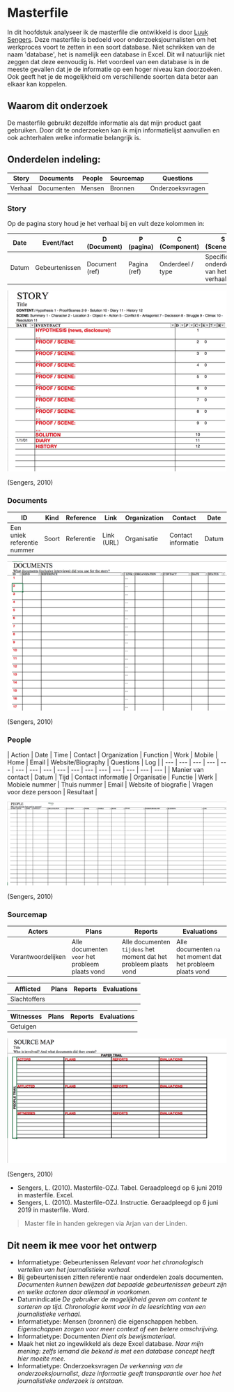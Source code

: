# Masterfile


In dit hoofdstuk analyseer ik de masterfile die ontwikkeld is door [Luuk Sengers](https://www.luuksengers.nl). Deze masterfile is bedoeld voor onderzoeksjournalisten om het werkproces voort te zetten in een soort database. Niet schrikken van de naam 'database', het is namelijk een database in Excel. Dit wil natuurlijk niet zeggen dat deze eenvoudig is. Het voordeel van een database is in de meeste gevallen dat je de informatie op een hoger niveau kan doorzoeken. Ook geeft het je de mogelijkheid om verschillende soorten data beter aan elkaar kan koppelen.


## Waarom dit onderzoek
De masterfile gebruikt dezelfde informatie als dat mijn product gaat gebruiken. Door dit te onderzoeken kan ik mijn informatielijst aanvullen en ook achterhalen welke informatie belangrijk is.


## Onderdelen indeling:
| Story | Documents | People | Sourcemap | Questions |
| --- | --- | --- | --- | --- |
| Verhaal | Documenten | Mensen | Bronnen | Onderzoeksvragen |

### Story
Op de pagina story houd je het verhaal bij en vult deze kolommen in:

| Date | Event/fact | D (Document) | P (pagina) | C (Component) | S (Scenepart) | ? (check) | R (Ranking) |
| --- | --- | --- | --- | --- | --- | --- | --- |
| Datum | Gebeurtenissen | Document (ref) | Pagina (ref) | Onderdeel / type | Specifiek onderdeel van het verhaal | Gecontroleerd op de waarheid | Prioriteit |

![Masterfile story](content/story.png)

(Sengers, 2010)

### Documents

| ID | Kind | Reference | Link | Organization | Contact | Date | Status |
| --- | --- | --- | --- | --- | --- | --- | --- |
| Een uniek referentie nummer | Soort | Referentie | Link (URL) | Organisatie | Contact informatie | Datum | Status |

![Masterfile documents](content/documents.png)

(Sengers, 2010)

### People

| Action | Date | Time | Contact | Organization | Function | Work | Mobile | Home | Email | Website/Biography | Questions | Log |
| --- | --- | --- | --- | --- | --- | --- | --- | --- | --- | --- | --- | --- | --- | --- | --- |
| Manier van contact  | Datum | Tijd | Contact informatie | Organisatie | Functie | Werk | Mobiele nummer | Thuis nummer | Email | Website of biografie | Vragen voor deze persoon | Resultaat |

![Masterfile people](content/people.png)

(Sengers, 2010)

### Sourcemap

| Actors | Plans | Reports | Evaluations |
| --- | --- | --- | --- |
| Verantwoordelijken | Alle documenten `voor` het probleem plaats vond | Alle documenten `tijdens` het moment dat het probleem plaats vond | Alle documenten `na` het moment dat het probleem plaats vond |

| Afflicted | Plans | Reports | Evaluations |
| --- | --- | --- | --- |
| Slachtoffers | | | |

| Witnesses | Plans | Reports | Evaluations |
| --- | --- | --- | --- |
| Getuigen | | | |

![Masterfile sourcemap](content/sourcemap.png)

(Sengers, 2010)



* Sengers, L. (2010). Masterfile-OZJ. Tabel. Geraadpleegd op 6 juni 2019 in masterfile. Excel.
* Sengers, L. (2010). Masterfile-OZJ. Instructie. Geraadpleegd op 6 juni 2019 in masterfile. Word.

> Master file in handen gekregen via Arjan van der Linden.

## Dit neem ik mee voor het ontwerp
* Informatietype: Gebeurtenissen *Relevant voor het chronologisch vertellen van het journalistieke verhaal.*
* Bij gebeurtenissen zitten referentie naar onderdelen zoals documenten. *Documenten kunnen bewijzen dat bepaalde gebeurtenissen gebeurt zijn en welke actoren daar allemaal in voorkomen.*
* Datumindicatie *De gebruiker de mogelijkheid geven om content te sorteren op tijd. Chronologie komt voor in de leesrichting van een journalistieke verhaal.*
* Informatietype: Mensen (bronnen) die eigenschappen hebben. *Eigenschappen zorgen voor meer context of een betere omschrijving.*
* Informatietype: Documenten *Dient als bewijsmateriaal.*
* Maak het niet zo ingewikkeld als deze Excel database. *Naar mijn mening: zelfs iemand die bekend is met een database concept heeft hier moeite mee.*
* Informatietype: Onderzoeksvragen *De verkenning van de onderzoeksjournalist, deze informatie geeft transparantie over hoe het journalistieke onderzoek is ontstaan.*